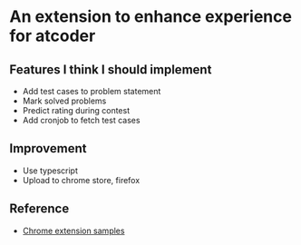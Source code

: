 # An extension to enhance experience for atcoder

## Features I think I should implement
* Add test cases to problem statement
* Mark solved problems
* Predict rating during contest
* Add cronjob to fetch test cases

## Improvement
* Use typescript
* Upload to chrome store, firefox

## Reference
* [Chrome extension samples](https://github.com/GoogleChrome/chrome-extensions-samples/tree/main/api-samples/alarms)